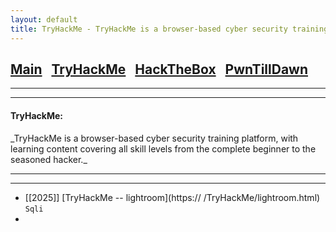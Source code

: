 ```yaml
---
layout: default
title: TryHackMe - TryHackMe is a browser-based cyber security training platform, with learning content covering all skill levels from the complete beginner to the seasoned hacker..
---
```


<h2 class="mume-header" id="mainindexhtml-nbspnbsp-contactcontacthtml"><a
href="../index.html">Main</a>&#xA0;&#xA0;&#xA0;<a 
href="./TryHackMe/index.html">TryHackMe</a>&#xA0;&#xA0;&#xA0;<a
href="/HackTheBox/index.html">HackTheBox</a>&#xA0;&#xA0;&#xA0;<a
href="/PwnTillDawn/index.html">PwnTillDawn</a>&#xA0;&#xA0;&#xA0;</h2>
<hr>


* * *
<h4 class="mume-header" id="TryHackMe">TryHackMe:</h4>
_TryHackMe is a browser-based cyber security training platform, with learning content covering all skill levels from the complete beginner to the seasoned hacker._
<hr>
<hr>

- [[2025]] [TryHackMe -- lightroom](https:// /TryHackMe/lightroom.html) `Sqli`
-